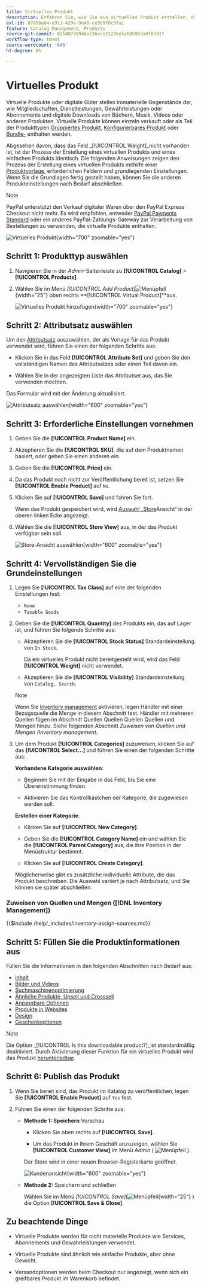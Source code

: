 ```yaml
---
title: Virtuelles Produkt
description: Erfahren Sie, wie Sie ein virtuelles Produkt erstellen, das ein nicht greifbares Element darstellt, z. B. eine Mitgliedschaft, einen Service, eine Garantie oder ein Abonnement.
exl-id: 8788ba04-e911-429e-9e48-ce589f0c9fa1
feature: Catalog Management, Products
source-git-commit: 01148770946a236ece2122be5a88b963a0f07d1f
workflow-type: tm+mt
source-wordcount: '645'
ht-degree: 0%

---
```


# Virtuelles Produkt

Virtuelle Produkte oder digitale Güter stellen immaterielle Gegenstände dar, wie Mitgliedschaften, Dienstleistungen, Gewährleistungen oder Abonnements und digitale Downloads von Büchern, Musik, Videos oder anderen Produkten. Virtuelle Produkte können einzeln verkauft oder als Teil der Produkttypen [Gruppiertes Produkt](product-create-grouped.md), [Konfigurierbares Produkt](product-create-configurable.md) oder [Bundle-](product-create-bundle.md) enthalten werden.

Abgesehen davon, dass das Feld _[!UICONTROL Weight]_nicht vorhanden ist, ist der Prozess der Erstellung eines virtuellen Produkts und eines einfachen Produkts identisch. Die folgenden Anweisungen zeigen den Prozess der Erstellung eines virtuellen Produkts mithilfe einer [Produktvorlage](attribute-sets.md), erforderlichen Feldern und grundlegenden Einstellungen. Wenn Sie die Grundlagen fertig gestellt haben, können Sie die anderen Produkteinstellungen nach Bedarf abschließen.

>[!NOTE]
>
>PayPal unterstützt den Verkauf digitaler Waren über den PayPal Express Checkout nicht mehr. Es wird empfohlen, entweder [PayPal Payments Standard](../stores-purchase/paypal-payments-standard.md) oder ein anderes PayPal-Zahlungs-Gateway zur Verarbeitung von Bestellungen zu verwenden, die virtuelle Produkte enthalten.

![Virtuelles Produkt](./assets/product-virtual-membership.png){width="700" zoomable="yes"}

## Schritt 1: Produkttyp auswählen

1. Navigieren Sie in der _Admin_-Seitenleiste zu **[!UICONTROL Catalog]** > **[!UICONTROL Products]**.

1. Wählen Sie im Menü _[!UICONTROL Add Product]_![Menüpfeil](../assets/icon-menu-down-arrow-red.png){width="25"} oben rechts **[!UICONTROL Virtual Product]**aus.

   ![Virtuelles Produkt hinzufügen](./assets/product-add-virtual.png){width="700" zoomable="yes"}

## Schritt 2: Attributsatz auswählen

Um den [Attributsatz](attribute-sets.md) auszuwählen, der als Vorlage für das Produkt verwendet wird, führen Sie einen der folgenden Schritte aus:

- Klicken Sie in das Feld **[!UICONTROL Attribute Set]** und geben Sie den vollständigen Namen des Attributsatzes oder einen Teil davon ein.

- Wählen Sie in der angezeigten Liste das Attributset aus, das Sie verwenden möchten.

Das Formular wird mit der Änderung aktualisiert.

![Attributsatz auswählen](./assets/product-create-choose-attribute-set.png){width="600" zoomable="yes"}

## Schritt 3: Erforderliche Einstellungen vornehmen

1. Geben Sie die **[!UICONTROL Product Name]** ein.

1. Akzeptieren Sie die **[!UICONTROL SKU]**, die auf dem Produktnamen basiert, oder geben Sie einen anderen ein.

1. Geben Sie die **[!UICONTROL Price]** ein.

1. Da das Produkt noch nicht zur Veröffentlichung bereit ist, setzen Sie **[!UICONTROL Enable Product]** auf `No`.

1. Klicken Sie auf **[!UICONTROL Save]** und fahren Sie fort.

   Wenn das Produkt gespeichert wird, wird [ Auswahl „Store](introduction.md#product-scope)Ansicht“ in der oberen linken Ecke angezeigt.

1. Wählen Sie die **[!UICONTROL Store View]** aus, in der das Produkt verfügbar sein soll.

   ![Store-Ansicht auswählen](./assets/product-create-store-view-choose.png){width="600" zoomable="yes"}

## Schritt 4: Vervollständigen Sie die Grundeinstellungen

1. Legen Sie **[!UICONTROL Tax Class]** auf eine der folgenden Einstellungen fest:

   - `None`
   - `Taxable Goods`

1. Geben Sie die **[!UICONTROL Quantity]** des Produkts ein, das auf Lager ist, und führen Sie folgende Schritte aus:

   - Akzeptieren Sie die **[!UICONTROL Stock Status]** Standardeinstellung von `In Stock`.

     Da ein virtuelles Produkt nicht bereitgestellt wird, wird das Feld **[!UICONTROL Weight]** nicht verwendet.

   - Akzeptieren Sie die **[!UICONTROL Visibility]** Standardeinstellung von `Catalog, Search`.

   >[!NOTE]
   >
   >Wenn Sie [Inventory management](../inventory-management/introduction.md) aktivieren, legen Händler mit einer Bezugsquelle die Menge in diesem Abschnitt fest. Händler mit mehreren Quellen fügen im Abschnitt Quellen Quellen Quellen Quellen und Mengen hinzu. Siehe folgenden Abschnitt _Zuweisen von Quellen und Mengen (Inventory management_.

1. Um dem Produkt **[!UICONTROL Categories]** zuzuweisen, klicken Sie auf das **[!UICONTROL Select…]** und führen Sie einen der folgenden Schritte aus:

   **Vorhandene Kategorie auswählen**:

   - Beginnen Sie mit der Eingabe in das Feld, bis Sie eine Übereinstimmung finden.

   - Aktivieren Sie das Kontrollkästchen der Kategorie, die zugewiesen werden soll.

   **Erstellen einer Kategorie**:

   - Klicken Sie auf **[!UICONTROL New Category]**.

   - Geben Sie die **[!UICONTROL Category Name]** ein und wählen Sie die **[!UICONTROL Parent Category]** aus, die ihre Position in der Menüstruktur bestimmt.

   - Klicken Sie auf **[!UICONTROL Create Category]**.

   Möglicherweise gibt es zusätzliche individuelle Attribute, die das Produkt beschreiben. Die Auswahl variiert je nach Attributsatz, und Sie können sie später abschließen.

### Zuweisen von Quellen und Mengen ([!DNL Inventory Management])

{{$include /help/_includes/inventory-assign-sources.md}}

## Schritt 5: Füllen Sie die Produktinformationen aus

Füllen Sie die Informationen in den folgenden Abschnitten nach Bedarf aus:

- [Inhalt](product-content.md)
- [Bilder und Videos](product-images-and-video.md)
- [Suchmaschinenoptimierung](product-search-engine-optimization.md)
- [Ähnliche Produkte, Upsell und Crosssell](related-products-up-sells-cross-sells.md)
- [Anpassbare Optionen](settings-advanced-custom-options.md)
- [Produkte in Websites](settings-basic-websites.md)
- [Design](settings-advanced-design.md)
- [Geschenkoptionen](product-gift-options.md)

>[!NOTE]
>
>Die Option _[!UICONTROL Is this downloadable product?]_ist standardmäßig deaktiviert. Durch Aktivierung dieser Funktion für ein virtuelles Produkt wird das Produkt [herunterladbar](product-create-downloadable.md#downloadable-product).

## Schritt 6: Publish das Produkt

1. Wenn Sie bereit sind, das Produkt im Katalog zu veröffentlichen, legen Sie **[!UICONTROL Enable Product]** auf `Yes` fest.

1. Führen Sie einen der folgenden Schritte aus:

   - **Methode 1: Speichern** Vorschau

      - Klicken Sie oben rechts auf **[!UICONTROL Save]**.

      - Um das Produkt in Ihrem Geschäft anzuzeigen, wählen Sie **[!UICONTROL Customer View]** im Menü _Admin_ ( ![Menüpfeil](../assets/icon-menu-down-arrow-black.png) ).

     Der Store wird in einer neuen Browser-Registerkarte geöffnet.

     ![Kundenansicht](./assets/product-admin-customer-view.png){width="600" zoomable="yes"}

   - **Methode 2:** Speichern und schließen

     Wählen Sie im Menü _[!UICONTROL Save]_(![Menüpfeil](../assets/icon-menu-down-arrow-red.png){width="25"} ) die Option **[!UICONTROL Save & Close]**.

## Zu beachtende Dinge

- Virtuelle Produkte werden für nicht materielle Produkte wie Services, Abonnements und Gewährleistungen verwendet.

- Virtuelle Produkte sind ähnlich wie einfache Produkte, aber ohne Gewicht.

- Versandoptionen werden beim Checkout nur angezeigt, wenn sich ein greifbares Produkt im Warenkorb befindet.
